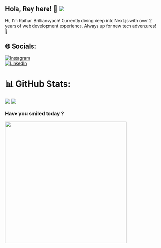 ## Hola, Rey here! 🌟  [![](https://visitcount.itsvg.in/api?id=raybrilliant&icon=3&color=13)](https://visitcount.itsvg.in)
Hi, I'm Raihan Brilliansyach! Currently diving deep into Next.js with over 2 years of web development experience. Always up for new tech adventures! 🚀


## 🌐 Socials:
[![Instagram](https://img.shields.io/badge/Instagram-%23E4405F.svg?logo=Instagram&logoColor=white)](https://instagram.com/raybrilliant) <br> 
[![LinkedIn](https://img.shields.io/badge/LinkedIn-%230077B5.svg?logo=linkedin&logoColor=white)](https://linkedin.com/in/raybrilliant) 


# 📊 GitHub Stats:
<img align="center" src="https://github-readme-stats.vercel.app/api?username=raybrilliant&show_icons=true&theme=transparent" />
<img align="center" src="https://github-readme-stats.vercel.app/api/top-langs/?username=raybrilliant&langs_count=5" />

### Have you smiled today ?
<img src='https://memer-new.vercel.app/' style="height: 400px;"/>

